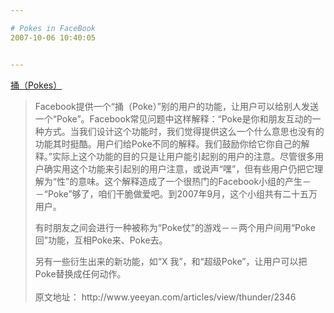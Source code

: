 ```yaml
---

# Pokes in FaceBook
2007-10-06 10:40:05


---
```



<p><u>捅（Pokes）</u></p>
<blockquote dir="ltr"><p>Facebook提供一个“捅（Poke）”别的用户的功能，让用户可以给别人发送一个“Poke”。Facebook常见问题中这样解释：“Poke是你和朋友互动的一种方式。当我们设计这个功能时，我们觉得提供这么一个什么意思也没有的功能其时挺酷。用户们给Poke不同的解释。我们鼓励你给它你自己的解释。”实际上这个功能的目的只是让用户能引起别的用户的注意。尽管很多用户确实用这个功能来引起别的用户注意，或说声“嘿”，但有些用户仍把它理解为“性”的意味。这个解释造成了一个很热门的Facebook小组的产生－－“Poke”够了，咱们干脆做爱吧。到2007年9月，这个小组共有二十五万用户。</p>
<p>有时朋友之间会进行一种被称为“Poke仗”的游戏－－两个用户间用“Poke回”功能，互相Poke来、Poke去。</p>
<p>另有一些衍生出来的新功能，如“X 我”，和“超级Poke”，让用户可以把Poke替换成任何动作。<br />
<br />
原文地址： http://www.yeeyan.com/articles/view/thunder/2346<br />
</p>
</blockquote>